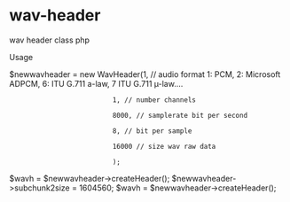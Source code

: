 # wav-header
wav header class php

Usage

$newwavheader = new WavHeader(1, // audio format 1: PCM, 2: Microsoft ADPCM, 6: ITU G.711 a-law, 7 ITU G.711 µ-law....  

                              1, // number channels
                              
                              8000, // samplerate bit per second
                              
                              8, // bit per sample
                              
                              16000 // size wav raw data 
                              
                              );
                              
$wavh = $newwavheader->createHeader();
$newwavheader->subchunk2size = 1604560;
$wavh = $newwavheader->createHeader();
